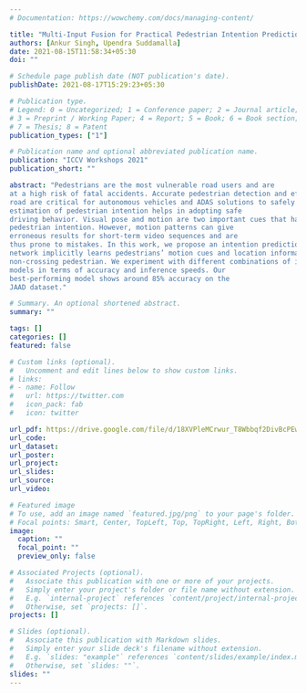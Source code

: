 ```yaml
---
# Documentation: https://wowchemy.com/docs/managing-content/

title: "Multi-Input Fusion for Practical Pedestrian Intention Prediction"
authors: [Ankur Singh, Upendra Suddamalla]
date: 2021-08-15T11:58:34+05:30
doi: ""

# Schedule page publish date (NOT publication's date).
publishDate: 2021-08-17T15:29:23+05:30

# Publication type.
# Legend: 0 = Uncategorized; 1 = Conference paper; 2 = Journal article;
# 3 = Preprint / Working Paper; 4 = Report; 5 = Book; 6 = Book section;
# 7 = Thesis; 8 = Patent
publication_types: ["1"]

# Publication name and optional abbreviated publication name.
publication: "ICCV Workshops 2021"
publication_short: ""

abstract: "Pedestrians are the most vulnerable road users and are
at a high risk of fatal accidents. Accurate pedestrian detection and effectively analyzing their intentions to cross the
road are critical for autonomous vehicles and ADAS solutions to safely navigate public roads. Faster and precise
estimation of pedestrian intention helps in adopting safe
driving behavior. Visual pose and motion are two important cues that have been previously employed to determine
pedestrian intention. However, motion patterns can give
erroneous results for short-term video sequences and are
thus prone to mistakes. In this work, we propose an intention prediction network that utilizes pedestrian bounding boxes, pose, bounding box coordinates, and takes advantage of global context along with the local setting. This
network implicitly learns pedestrians’ motion cues and location information to differentiate between a crossing and a
non-crossing pedestrian. We experiment with different combinations of input features and propose multiple efficient
models in terms of accuracy and inference speeds. Our
best-performing model shows around 85% accuracy on the
JAAD dataset."

# Summary. An optional shortened abstract.
summary: ""

tags: []
categories: []
featured: false

# Custom links (optional).
#   Uncomment and edit lines below to show custom links.
# links:
# - name: Follow
#   url: https://twitter.com
#   icon_pack: fab
#   icon: twitter

url_pdf: https://drive.google.com/file/d/18XVPleMCrwur_T8Wbbqf2DivBcPEwWC3/view?usp=sharing
url_code:
url_dataset:
url_poster:
url_project:
url_slides:
url_source:
url_video:

# Featured image
# To use, add an image named `featured.jpg/png` to your page's folder. 
# Focal points: Smart, Center, TopLeft, Top, TopRight, Left, Right, BottomLeft, Bottom, BottomRight.
image:
  caption: ""
  focal_point: ""
  preview_only: false

# Associated Projects (optional).
#   Associate this publication with one or more of your projects.
#   Simply enter your project's folder or file name without extension.
#   E.g. `internal-project` references `content/project/internal-project/index.md`.
#   Otherwise, set `projects: []`.
projects: []

# Slides (optional).
#   Associate this publication with Markdown slides.
#   Simply enter your slide deck's filename without extension.
#   E.g. `slides: "example"` references `content/slides/example/index.md`.
#   Otherwise, set `slides: ""`.
slides: ""
---
```

